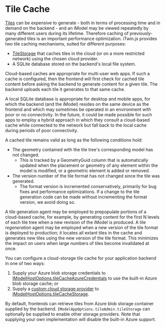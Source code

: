 # Tile Cache

[Tiles](./Tiles.md) can be expensive to generate - both in terms of processing time and in demand on the backend - and an iModel may be viewed repeatedly by many different users during its lifetime. Therefore caching of previously-generated tiles is an important performance optimization. iTwin.js provides two tile caching mechanisms, suited for different purposes:

- [TileStorage]($backend) that caches tiles in the cloud (or on a more restricted network) using the chosen cloud provider.
- A SQLite database stored on the backend's local file system.

Cloud-based caches are appropriate for multi-user web apps. If such a cache is configured, then the frontend will first check for cached tile content before asking the backend to generate content for a given tile. The backend uploads each tile it generates to that same cache.

A local SQLite database is appropriate for desktop and mobile apps, for which the backend (and the iModel) resides on the same device as the frontend and which may sometimes be operated in an environment with poor or no connectivity. In the future, it could be made possible for such apps to employ a hybrid approach in which they consult a cloud-based cache while connected to the network but fall back to the local cache during periods of poor connectivity.

A cached tile remains valid as long as the following conditions hold:

- The geometry contained with the tile tree's corresponding model has not changed.
  - This is tracked by a GeometryGuid column that is automatically updated when the placement or geometry of any element within the model is modified, or a geometric element is added or removed.
- The version number of the tile format has not changed since the tile was generated.
  - The format version is incremented conservatively, primarily for bug fixes and performance optimizations. If a change to the tile generation code can be made without incrementing the format version, we avoid doing so.

A tile generation agent may be employed to prepopulate portions of a cloud-based cache, for example, by generating content for the first N levels of each tile tree when a new revision of the iModel is produced. A tile _regeneration_ agent may be employed when a new version of the tile format is deployed to production; it locates all extant tiles in the cache and generates new tiles using the new version of the tile format. This minimizes the impact on users when large numbers of tiles become invalidated at once.

You can configure a cloud-storage tile cache for your application backend in one of two ways:

1. Supply your Azure blob storage credentials to [IModelHostOptions.tileCacheAzureCredentials]($backend) to use the built-in Azure blob storage cache; or
2. Supply a [custom cloud storage provider](https://github.com/iTwin/object-storage/) to [IModelHostOptions.tileCacheStorage]($backend).

By default, frontends can retrieve tiles from Azure blob storage container supplied by the backend. `IModelAppOptions.tileAdmin.tileStorage` can optionally be supplied to enable other storage providers. Note that supplying your own implementation will disable the built-in Azure support.
